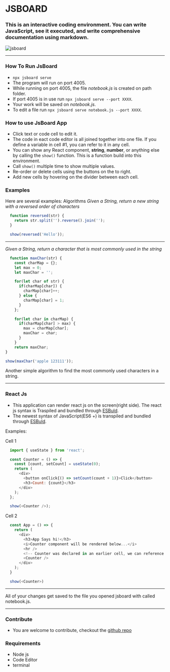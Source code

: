 # JSBOARD

### This is an interactive coding environment. You can write JavaScript, see it executed, and write comprehensive documentation using markdown.
![jsboard](https://user-images.githubusercontent.com/36708180/135358689-6f4e6c8b-cefe-481b-9117-6d4243b81f7a.png)

---
### How To Run JsBoard
- `npx jsboard serve` 
- The program will run on port 4005.
- While running on port 4005, the file *notebook.js* is created on path folder.
- If port 4005 is in use run `npx jsboard serve --port XXXX`.
- Your work will be saved on *notebook.js*.
- To edit a file run `npx jsboard serve notebook.js --port XXXX`.



### How to use JsBoard App
- Click text or code cell to edit it.
- The code in eact code editor is all joined together into one file. If you define a variable in cell #1, you can refer to it in any cell.
- You can show any React component, **string**, **number**, or anything else by calling the `show()` function. This is a function build into this environment.
- Call `show()` multiple time to show multiple values.
- Re-order or delete cells using the buttons on the to right.
- Add new cells by hovering on the divider between each cell.

### Examples
Here are several examples: Algorithms
  *Given a String, return a new string with a reversed order of characters*
```js
  function reversed(str) {
    return str.split('').reverse().join('');
  }

  show(reversed('Hello'));
```

---


  *Given a String, return a character that is most commonly used in the string*
  ```js
    function maxChar(str) {
      const charMap = {};
      let max = 0;
      let maxChar = '';

      for(let char of str) {
        if(charMap[char]) {
          charMap[char]++;
        } else {
          charMap[char] = 1;
        }
      };

      for(let char in charMap) {
        if(charMap[char] > max) {
          max = charMap[char];
          maxChar = char;
        }
      }
      return maxChar;
  }

  show(maxChar('apple 123111'));
```
Another simple algorithm to find the most commonly used characters in a string.

---

### React Js
- This application can render react js on the screen(right side). The react js syntax is Traspiled and bundled through [ESBuld](https://esbuild.github.io/).
- The newest syntax of JavaScript(ES6 +) is transpiled and bundled through [ESBuld](https://esbuild.github.io/).

Examples: 

Cell 1

```js
  import { useState } from 'react';

  const Counter = () => {
    const [count, setCount] = useState(0);
    return (
      <div>
        <button onClick{() => setCount(count + 1)}>Click</button>
        <h3>Count: {count}</h3>
      </div>
    );
  };

  show(<Counter />);
```

Cell 2

```js
  const App = () => {
    return (
      <div>
        <h3>App Says hi!</h3>
        <i>Counter component will be rendered below...</i>
        <hr />
        <!-- Counter was declared in an earlier cell, we can reference it here -->
        <Counter />
      </div>
    );
  }

  show(<Counter>)
```




---

All of your changes get saved to the file you opened jsboard with called notebook.js.

---

### Contribute
- You are welcome to contribute, checkout the [github repo](https://github.com/Nutty4616/portfoliowork/)

### Requirements
- Node js
- Code Editor
- terminal 
